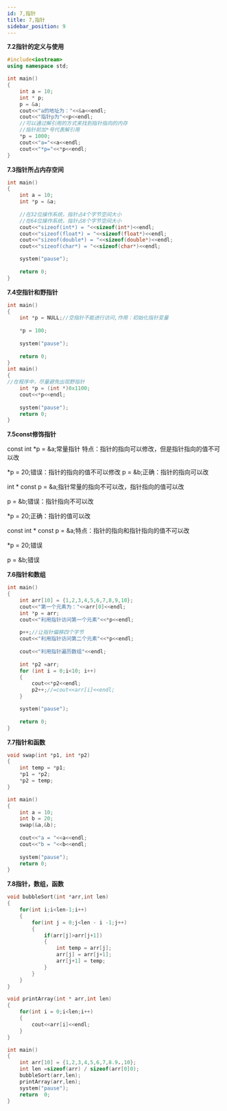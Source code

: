 ```yaml
---
id: 7,指针
title: 7,指针
sidebar_position: 9
---
```


**7.2指针的定义与使用**

```cpp
#include<iostream>
using namespace std;

int main()
{
	int a = 10;
	int * p;
	p = &a;
	cout<<"a的地址为："<<&a<<endl;
	cout<<"指针p为"<<p<<endl;
	//可以通过解引用的方式来找到指针指向的内存
	//指针前加*号代表解引用
	*p = 1000;
	cout<<"a="<<a<<endl;
	cout<<"*p="<<*p<<endl;
}
```

**7.3指针所占内存空间**

```cpp
int main()
{
	int a = 10;
	int *p = &a;
	
	//在32位操作系统，指针占4个字节空间大小
	//在64位操作系统，指针占8个字节空间大小                               
	cout<<"sizeof(int*) = "<<sizeof(int*)<<endl;
	cout<<"sizeof(float*) = "<<sizeof(float*)<<endl;
	cout<<"sizeof(double*) = "<<sizeof(double*)<<endl;
	cout<<"sizeof(char*) = "<<sizeof(char*)<<endl;

	system("pause");
	
	return 0;
}
```

**7.4空指针和野指针**

```cpp
int main()
{
	int *p = NULL;//空指针不能进行访问,作用：初始化指针变量
	
	*p = 100;
	
	system("pause");
	
	return 0;
}
int main()
{
//在程序中，尽量避免出现野指针
	int *p = (int *)0x1100;
	cout<<*p<<endl;
	
	system("pause");
	return 0;
}
```

**7.5const修饰指针**

const int *p = &a;常量指针   特点：指针的指向可以修改，但是指针指向的值不可以改

*p = 20;错误：指针的指向的值不可以修改 p = &b;正确：指针的指向可以改

int * const p = &a;指针常量的指向不可以改，指针指向的值可以改

p = &b;错误：指针指向不可以改

*p = 20;正确：指针的值可以改

const int * const p = &a;特点：指针的指向和指针指向的值不可以改

*p = 20;错误

p = &b;错误

**7.6指针和数组**

```cpp
int main()
{
	int arr[10] = {1,2,3,4,5,6,7,8,9,10};
	cout<<"第一个元素为："<<arr[0]<<endl;
	int *p = arr;
	cout<<"利用指针访问第一个元素"<<*p<<endl;
	
	p++;//让指针偏移四个字节
	cout<<"利用指针访问第二个元素"<<*p<<endl;
	
	cout<<"利用指针遍历数组"<<endl;
	
	int *p2 =arr;
	for (int i = 0;i<10; i++)
	{
		cout<<*p2<<endl;
		p2++;//=cout<<arr[i]<<endl;
	}

	system("pause");
	
	return 0;
}
```

**7.7指针和函数**

```cpp
void swap(int *p1, int *p2)
{
	int temp = *p1;
	*p1 = *p2;
	*p2 = temp;
}

int main()
{
	int a = 10;
	int b = 20;
	swap(&a,&b);
	
	cout<<"a = "<<a<<endl;
	cout<<"b = "<<b<<endl;
	
	system("pause");
	return 0;
}
```

**7.8指针，数组，函数**

```cpp
void bubbleSort(int *arr,int len)
{
	for(int i;i<len-1;i++)
	{
		for(int j = 0;j<len - i -1;j++)
		{
			if(arr[j]>arr[j+1])
			{
				int temp = arr[j];
				arr[j] = arr[j+1];
				arr[j+1] = temp;
			}
		}
	}
}

void printArray(int * arr,int len)
{
	for(int i = 0;i<len;i++)
	{
		cout<<arr[i]<<endl;
	}
}

int main()
{
    int arr[10] = {1,2,3,4,5,6,7,8.9.,10};
    int len =sizeof(arr) / sizeof(arr[0]0);
    bubbleSort(arr,len);
    printArray(arr,len);
	system("pause");
	return  0;
}
```

